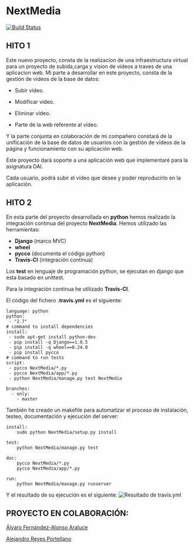 # NextMedia

[![Build Status](https://travis-ci.org/araluce/NextMedia.svg?branch=master)](https://travis-ci.org/araluce/NextMedia)

## HITO 1

Este nuevo proyecto, consta de la realizacion de una infraestructura virtual para un proyecto de subida,carga y vision de videos a traves de una aplicacion web.
Mi parte a desarrollar en este proyecto, consta de la gestión de videos de la base de datos:

* Subir vídeo.

* Modificar vídeo.

* Eliminar vídeo.

* Parte de la web referente al vídeo.


Y la parte conjunta en colaboración de mi compañero constará de la unificación de la base de datos de usuarios con la gestión de vídeos de la página y funcionamiento con su aplicación web.

Este proyecto dará soporte a una aplicación web que implementaré para la asignatura DAI.

Cada usuario, podrá subir el vídeo que desee y poder reproducirlo en la aplicación.

## HITO 2

En esta parte del proyecto desarrollada en **python** hemos realizado la integración continua del proyecto **NextMedia**.
Hemos utilizado las herramientas:

* **Django** (marco MVC)
* **wheel**
* **pycco** (documenta el código python)
* **Travis-CI** (integración continua)

Los **test** en lenguaje de programación python, se ejecutan en django que esta basado en unittest.

Para la integración continua he utilizado **Travis-CI**.

El código del fichero **.travis.yml** es el siguiente:

```
language: python
python:
 - "2.7"
# command to install dependencies
install:
 - sudo apt-get install python-dev
 - pip install -q Django==1.8.5
 - pip install -q wheel==0.24.0
 - pip install pycco
# command to run tests
script:
 - pycco NextMedia/*.py
 - pycco NextMedia/app/*.py
 - python NextMedia/manage.py test NextMedia

branches:
  - only:
    - master

```

También he creado un makefile para automatizar el proceso de instalación, testeo, documentación y ejecución del server:

```
install:
    sudo python NextMedia/setup.py install

test:
    python NextMedia/manage.py test

doc:
    pycco NextMedia/*.py
    pycco NextMedia/app/*.py

run:
    python NextMedia/manage.py runserver
```

Y el resultado de su ejecución es el siguiente:
![Resultado de travis.yml](http://imageshack.com/a/img907/3985/PML0Kq.png)
## PROYECTO EN COLABORACIÓN:

[Álvaro Fernández-Alonso Araluce](https://github.com/araluce/NextMedia)

[Alejandro Reyes Portellano](https://github.com/reyic/NextMedia)

